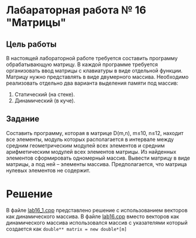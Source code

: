 # Лабараторная работа № 16  "Матрицы"

## Цель работы
В настоящей лабораторной работе требуется составить программу
обрабатывающую матрицу. В каждой программе требуется организовать
ввод матрицы с клавиатуры в виде отдельной функции. Матрицу нужно
представлять в виде двумерного массива.
Необходимо реализовать отдельно два варианта выделения памяти под
массив:
1. Статический (на стеке).
2. Динамический (в куче).

## Задание
Составить программу, которая в матрице D(m,n), m≤10, n≤12, находит все
элементы, модуль которых располагается в интервале между средним
геометрическим модулей всех элементов и средним арифметическим
модулей всех элементов матрицы. Из найденных элементов сформировать
одномерный массив. Вывести матрицу в виде матрицы, а под ней – элементы
массива. Предполагается, что матрица нулевых элементов не содержит.

# Решение
В файле [lab16_1.cpp](https://github.com/itmakesnos3nse/BMSTU_lab/blob/main/labs/lab16/lab16_1.cpp) представлено решение с использованием векторов как динамического массива.
В файле [lab16.cpp](https://github.com/itmakesnos3nse/BMSTU_lab/blob/main/labs/lab16/lab16.cpp) вместо векторов как динамического массива использовался массив с указателями который создается как `double** matrix = new double*[m]`

